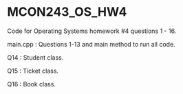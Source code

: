 # MCON243_OS_HW4
Code for Operating Systems homework #4 questions 1 - 16.
<p><p>
main.cpp  : Questions 1-13 and main method to run all code.<p>
Q14       : Student class.<p>
Q15       : Ticket class.<p>
Q16       : Book class.
